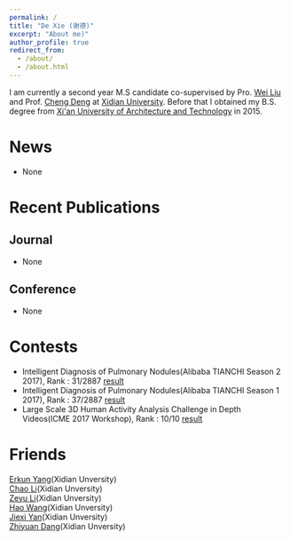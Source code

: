 ```yaml
---
permalink: /
title: "De Xie (谢德)"
excerpt: "About me)"
author_profile: true
redirect_from: 
  - /about/
  - /about.html
---
```


I am currently a second year M.S candidate co-supervised by Pro. [Wei Liu](http://www.ee.columbia.edu/~wliu/) and Prof. [Cheng Deng](http://see.xidian.edu.cn/faculty/chdeng/) at [Xidian University](http://www.xidian.edu.cn/). Before that I obtained my B.S. degree from [Xi'an University of Architecture and Technology](http://www.xauat.edu.cn/zh-cn/index.php) in 2015.


News
======
* None   


Recent Publications
======

Journal
------
* None
<!--* Exploring Hybrid Spatio-Temporal Convolutional Networks for Human Action Recognition, Multimedia Tools and Applications(MTAP), 2017, [[pdf]](https://link.springer.com/content/pdf/10.1007%2Fs11042-017-4514-3.pdf) [[project]](https://haowang1992.github.io/publication/2017-07-01-Exploring_Hybrid_Spatio-Temporal_Convolutional_Networks_for_Human_Action_Recognition) [[code]]()-->


Conference
------
* None


Contests
======
* Intelligent Diagnosis of Pulmonary Nodules(Alibaba TIANCHI Season 2 2017), Rank : 31/2887 [result](https://tianchi.aliyun.com/user/certificate.htm?spm=5176.100150.711.9.69322009LOjfnv&raceId=231601&season=1)
* Intelligent Diagnosis of Pulmonary Nodules(Alibaba TIANCHI Season 1 2017), Rank : 37/2887 [result](https://tianchi.aliyun.com/user/certificate.htm?spm=5176.100150.711.8.69322009LOjfnv&raceId=231601&season=0)
* Large Scale 3D Human Activity Analysis Challenge in Depth Videos(ICME 2017 Workshop), Rank : 10/10 [result](http://www.icst.pku.edu.cn/struct/icmew2017/result.html)

 
Friends
======
[Erkun Yang](http://erkunyang.com)(Xidian Unversity)  
[Chao Li](https://chaoli1991.github.io/)(Xidian Unversity)  
[Zeyu Li](https://zeyuli1990.github.io/)(Xidian Unversity)  
[Hao Wang](https://haowang1992.github.io/)(Xidian Unversity)  
[Jiexi Yan](https://JiexiYan.github.io)(Xidian Unversity)  
[Zhiyuan Dang](https://zhiyuandang.github.io/)(Xidian Unversity)  

